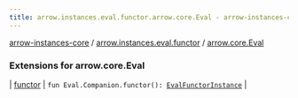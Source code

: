 ```yaml
---
title: arrow.instances.eval.functor.arrow.core.Eval - arrow-instances-core
---
```


[arrow-instances-core](../../index.html) / [arrow.instances.eval.functor](../index.html) / [arrow.core.Eval](./index.html)

### Extensions for arrow.core.Eval

| [functor](functor.html) | `fun Eval.Companion.functor(): `[`EvalFunctorInstance`](../../arrow.instances/-eval-functor-instance/index.html) |

